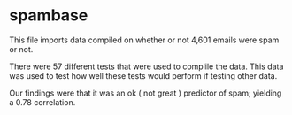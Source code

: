 # spambase
This file imports data compiled on whether or not 4,601 emails were spam or not.

There were 57 different tests that were used to complile the data.  This data
was used to test how well these tests would perform if testing other data.

Our findings were that it was an ok ( not great ) predictor of spam; yielding a
0.78 correlation.
